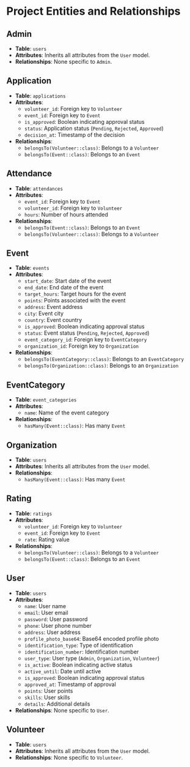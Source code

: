 # Project Entities and Relationships

## Admin
- **Table**: `users`
- **Attributes**: Inherits all attributes from the `User` model.
- **Relationships**: None specific to `Admin`.

## Application
- **Table**: `applications`
- **Attributes**:
  - `volunteer_id`: Foreign key to `Volunteer`
  - `event_id`: Foreign key to `Event`
  - `is_approved`: Boolean indicating approval status
  - `status`: Application status (`Pending`, `Rejected`, `Approved`)
  - `decision_at`: Timestamp of the decision
- **Relationships**:
  - `belongsTo(Volunteer::class)`: Belongs to a `Volunteer`
  - `belongsTo(Event::class)`: Belongs to an `Event`

## Attendance
- **Table**: `attendances`
- **Attributes**:
  - `event_id`: Foreign key to `Event`
  - `volunteer_id`: Foreign key to `Volunteer`
  - `hours`: Number of hours attended
- **Relationships**:
  - `belongsTo(Event::class)`: Belongs to an `Event`
  - `belongsTo(Volunteer::class)`: Belongs to a `Volunteer`

## Event
- **Table**: `events`
- **Attributes**:
  - `start_date`: Start date of the event
  - `end_date`: End date of the event
  - `target_hours`: Target hours for the event
  - `points`: Points associated with the event
  - `address`: Event address
  - `city`: Event city
  - `country`: Event country
  - `is_approved`: Boolean indicating approval status
  - `status`: Event status (`Pending`, `Rejected`, `Approved`)
  - `event_category_id`: Foreign key to `EventCategory`
  - `organization_id`: Foreign key to `Organization`
- **Relationships**:
  - `belongsTo(EventCategory::class)`: Belongs to an `EventCategory`
  - `belongsTo(Organization::class)`: Belongs to an `Organization`

## EventCategory
- **Table**: `event_categories`
- **Attributes**:
  - `name`: Name of the event category
- **Relationships**:
  - `hasMany(Event::class)`: Has many `Event`

## Organization
- **Table**: `users`
- **Attributes**: Inherits all attributes from the `User` model.
- **Relationships**:
  - `hasMany(Event::class)`: Has many `Event`

## Rating
- **Table**: `ratings`
- **Attributes**:
  - `volunteer_id`: Foreign key to `Volunteer`
  - `event_id`: Foreign key to `Event`
  - `rate`: Rating value
- **Relationships**:
  - `belongsTo(Volunteer::class)`: Belongs to a `Volunteer`
  - `belongsTo(Event::class)`: Belongs to an `Event`

## User
- **Table**: `users`
- **Attributes**:
  - `name`: User name
  - `email`: User email
  - `password`: User password
  - `phone`: User phone number
  - `address`: User address
  - `profile_photo_base64`: Base64 encoded profile photo
  - `identification_type`: Type of identification
  - `identification_number`: Identification number
  - `user_type`: User type (`Admin`, `Organization`, `Volunteer`)
  - `is_active`: Boolean indicating active status
  - `active_until`: Date until active
  - `is_approved`: Boolean indicating approval status
  - `approved_at`: Timestamp of approval
  - `points`: User points
  - `skills`: User skills
  - `details`: Additional details
- **Relationships**: None specific to `User`.

## Volunteer
- **Table**: `users`
- **Attributes**: Inherits all attributes from the `User` model.
- **Relationships**: None specific to `Volunteer`.